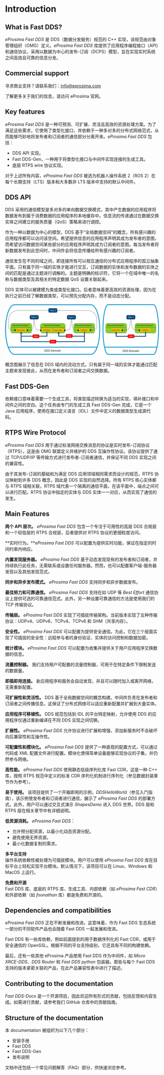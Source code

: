 # Introduction

## What is Fast DDS?

*eProsima Fast DDS* 是 DDS（数据分发服务）规范的 C++ 实现，该规范由对象管理组织（OMG）定义。*eProsima Fast DDS* 库提供了应用程序编程接口（API）和通信协议，采用以数据为中心的发布-订阅（DCPS）模型，旨在实现实时系统之间高效且可靠的信息分发。

## Commercial support

寻求商业支持？请联系我们：info@eprosima.com

了解更多关于我们的信息，请访问 eProsima 官网。

## Key features

*eProsima Fast DDS* 是一种可预测、可扩展、灵活且高效的资源处理方案。为了满足这些需求，它使用了类型化接口，并依赖于一种多对多的分布式网络范式，从而能够巧妙地将发布者和订阅者的通信部分分离开来。*eProsima Fast DDS* 包括：

- DDS API 实现。
- Fast DDS-Gen，一种用于将类型化接口与中间件实现连接的生成工具。
- 底层 RTPS wire 协议实现。

对于上述所有内容，*eProsima Fast DDS* 被选为机器人操作系统 2（ROS 2）在每个长期支持（LTS）版本和大多数非 LTS 版本中支持的默认中间件。

## DDS API

DDS 采用的通信模型是多对多的单向数据交换模式，其中产生数据的应用程序将数据发布到属于消费数据的应用程序的本地缓存中。信息流的传递通过在数据交换实体之间建立的服务质量（QoS）策略来进行调控。

作为一种以数据为中心的模型，DDS 基于“全局数据空间”的概念，所有感兴趣的应用程序都可以访问该空间。希望提供信息的应用程序声明其成为发布者的意图，而希望访问数据空间某些部分的应用程序声明其成为订阅者的意图。每当发布者将新数据发布到此空间时，中间件会将信息传播给所有感兴趣的订阅者。

通信发生在不同的域之间，即连接所有可以相互通信的分布式应用程序的孤立抽象平面。只有属于同一域的实体才能进行交互，订阅数据的实体和发布数据的实体之间的匹配是通过主题进行调解的。主题是明确的标识符，它将一个在域中唯一的名称与数据类型及其相关的特定数据 QoS 设置关联起来。

DDS 实体可以被建模为类或类型化接口。后者意味着更高效的资源处理，因为在执行之前已经了解数据类型，可以预先分配内存，而不是动态分配。

![DDS_concept](img/DDS_concept.svg)

概念图展示了信息在 DDS 域内的流动方式。只有属于同一域的实体才能通过匹配主题来发现彼此，从而在发布者和订阅者之间交换数据。

## Fast DDS-Gen

依赖接口意味着需要一个生成工具，将类型描述转换为适当的实现，填补接口和中间件之间的空白。这个任务由专门的生成工具 Fast DDS-Gen 完成，它是一个 Java 应用程序，使用在接口定义语言（IDL）文件中定义的数据类型生成源代码。

## RTPS Wire Protocol

*eProsima Fast DDS* 用于通过标准网络交换消息的协议是实时发布-订阅协议（RTPS），这是由 OMG 联盟定义并维护的 DDS 互操作性协议。该协议提供了通过 TCP/UDP/IP 等传输方式进行发布者-订阅者通信，并保证不同 DDS 实现之间的兼容性。

由于其发布-订阅的基础和为满足 DDS 应用领域相同需求而设计的规范，RTPS 协议映射到许多 DDS 概念，因此是 DDS 实现的自然选择。所有 RTPS 核心实体都与 RTPS 域相关联，RTPS 域代表一个隔离的通信平面，在该平面中，端点之间可以进行匹配。RTPS 协议中指定的实体与 DDS 实体一一对应，从而实现了通信的发生。

## Main Features

**两个 API 层次。** *eProsima Fast DDS* 包含一个专注于可用性的高层 DDS 合规层和一个较低层的 RTPS 合规层，后者提供对 RTPS 协议的更细粒度访问。

**实时行为。***eProsima Fast DDS* 可以配置为提供实时功能，保证在指定的时间约束内响应。

**内置发现服务器。** *eProsima Fast DDS* 基于动态发现现有的发布者和订阅者，并持续执行此任务，无需联系或设置任何服务器。然而，也可以配置客户端-服务器发现以及其他发现范式。

**同步和异步发布模式。** *eProsima Fast DDS* 支持同步和异步数据发布。

**最佳努力和可靠通信。** *eProsima Fast DDS* 支持在如 UDP 等 *Best Effort* 通信协议上提供可选的可靠通信范式。此外，另一种设置可靠通信的方法是使用我们的 TCP 传输协议。

**传输层。** *eProsima Fast DDS* 实现了可插拔传输架构。当前版本实现了五种传输协议：UDPv4、UDPv6、TCPv4、TCPv6 和 SHM（共享内存）。

**安全性。** *eProsima Fast DDS* 可以配置为提供安全通信。为此，它在三个层面实现了可插拔的安全性：远程参与者的身份验证、实体的访问控制和数据加密。

**统计模块。** *eProsima Fast DDS* 可以配置为收集并提供关于用户应用程序交换数据的信息。

**流量控制器。** 我们支持用户可配置的流量控制器，可用于在特定条件下限制发送的数据量。

**即插即用连接。** 新应用程序和服务会自动发现，并且可以随时加入或离开网络，无需重新配置。

**可扩展性和灵活性。** DDS 基于全局数据空间的概念构建。中间件负责在发布者和订阅者之间传播信息。这保证了分布式网络可以适应重新配置并扩展到大量实体。

**应用程序可移植性。** DDS 规范包括到 IDL 的平台特定映射，允许使用 DDS 的应用程序仅通过重新编译在不同 DDS 实现之间切换。

**扩展性。** *eProsima Fast DDS* 允许协议进行扩展和增强，添加新服务时不会破坏向后兼容性和互操作性。

**可配置性和模块化。** *eProsima Fast DDS* 提供了一种直观的配置方式，可以通过代码或 XML 配置文件进行配置。模块化使得简单设备能够实现协议的子集，并仍然参与网络。

**高性能。** *eProsima Fast DDS* 使用静态低级序列化库 Fast CDR，这是一种 C++ 库，按照 RTPS 规范中定义的标准 CDR 序列化机制进行序列化（参见数据封装章节作为参考）。

**易于使用。** 该项目提供了一个开箱即用的示例，*DDSHelloWorld*（参见入门指南），该示例使发布者和订阅者进行通信，展示了 *eProsima Fast DDS* 的部署方式。此外，用户可以通过交互式演示 *ShapesDemo* 进入 DDS 世界。DDS 层和 RTPS 层在相关章节中有详细说明。

**低资源消耗。** *eProsima Fast DDS*：

- 允许预分配资源，以最小化动态资源分配。
- 避免使用无界资源。
- 最小化数据复制的需求。

**多平台支持**  
操作系统依赖性被处理为可插拔模块。用户可以使用 *eProsima Fast DDS* 库在目标平台上轻松实现平台模块。默认情况下，该项目可以在 Linux、Windows 和 MacOS 上运行。

**免费和开源**  
Fast DDS 库、底层的 RTPS 库、生成工具、内部依赖（如 *eProsima Fast CDR*）和外部依赖（如 *foonathan* 库）都是免费和开源的。

## Dependencies and compatibilities

*eProsima Fast DDS* 正在不断发展和改进。这意味着，作为 Fast DDS 生态系统一部分的不同软件产品也会随着 Fast DDS 一起发展和改进。

Fast DDS 有一些库依赖，例如前面提到的用于数据序列化的 Fast CDR，或用于安全通信的 OpenSSL。根据不同的平台支持级别，它还具有不同的构建依赖。

最后，还有一些其他 eProsima 产品使用 Fast DDS 作为中间件，如 *Micro XRCE-DDS*、*DDS Router* 和 *Fast DDS python* 包装器。那些与每个 Fast DDS 支持的版本紧密关联的产品，在此产品兼容性表中进行了描述。

## Contributing to the documentation

*Fast DDS-Docs* 是一个开源项目，因此欢迎所有形式的贡献，包括反馈和内容生成。如需进行贡献，请参考我们 GitHub 仓库中的贡献指南。

## Structure of the documentation

本 documentation 被组织为以下几个部分：

- 安装手册
- Fast DDS
- Fast DDS-Gen
- 发布说明

文档中还包括一个常见问题解答（FAQ）部分，供快速浏览参考。